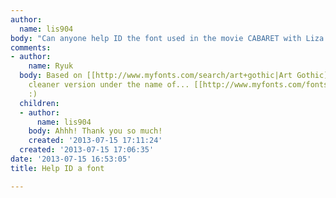 ```yaml
---
author:
  name: lis904
body: "Can anyone help ID the font used in the movie CABARET with Liza Minnelli?\r\nThanks!"
comments:
- author:
    name: Ryuk
  body: Based on [[http://www.myfonts.com/search/art+gothic|Art Gothic]]? Solotype's
    cleaner version under the name of... [[http://www.myfonts.com/fonts/solotype/cabaret|Cabaret]]
    :)
  children:
  - author:
      name: lis904
    body: Ahhh! Thank you so much!
    created: '2013-07-15 17:11:24'
  created: '2013-07-15 17:06:35'
date: '2013-07-15 16:53:05'
title: Help ID a font

---
```

